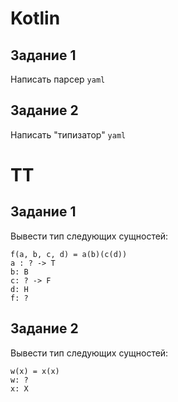 # Kotlin
## Задание 1
Написать парсер `yaml`
## Задание 2
Написать "типизатор" `yaml`
# ТТ
## Задание 1
Вывести тип следующих сущностей:
```
f(a, b, c, d) = a(b)(c(d))
a : ? -> T
b: B
c: ? -> F
d: H
f: ?
```

## Задание 2 
Вывести тип следующих сущностей: 
```
w(x) = x(x)
w: ?
x: X
```
